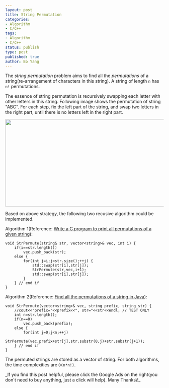 ```yaml
---
layout: post
title: String Permutation
categories: 
- Algorithm
- C/C++ 
tags:
- Algorithm
- C/C++
status: publish
type: post
published: true
author: Bo Yang
---
```


The _string permutation_ problem aims to find all the _permutations_ of a string(re-arrangement of characters in this string). A string of length `n` has `n!` permutations.

The essence of string permutation is recursively swapping each letter with other letters in this string. Following image shows the permutation of string "ABC". For each step, fix the left part of the string, and swap two letters in the right part, until there is no letters left in the right part. 

<img src="http://d2o58evtke57tz.cloudfront.net/wp-content/uploads/NewPermutation.gif" width="678" height="277" class="aligncenter size-full wp-image-118925"></img>

Based on above strategy, the following two recusive algorithm could be implemented.

Algorithm 1(Reference: [Write a C program to print all permutations of a given string](http://www.geeksforgeeks.org/write-a-c-program-to-print-all-permutations-of-a-given-string/)): 

	void StrPermute(string& str, vector<string>& vec, int i) {
		if(i==str.length())
			vec.push_back(str);
		else {
			for(int j=i;j<str.size();++j) {
				std::swap(str[i],str[j]);
				StrPermute(str,vec,i+1);
				std::swap(str[i],str[j]);
			}
		} // end if
	}

Algorithm 2(Reference: [Find all the permutations of a string in Java](http://learnprogramming.machinesentience.com/java_permutations_recursion/)):

	void StrPermute(vector<string>& vec, string prefix, string str) {
		//cout<<"prefix="<<prefix<<", str="<<str<<endl; // TEST ONLY
		int n=str.length();
		if(n==0)
			vec.push_back(prefix);
		else {
			for(int j=0;j<n;++j)
				StrPermute(vec,prefix+str[j],str.substr(0,j)+str.substr(j+1));
		} // end if
	}

The permuted strings are stored as a vector of string. For both algorithms, the time complexities are `O(n*n!)`.
<p>_If you find this post helpful, please click the Google Ads on the right(you don't need to buy anything, just a click will help). Many Thanks\!_</p>
